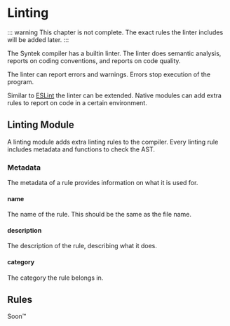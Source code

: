# Linting

::: warning
This chapter is not complete. The exact rules the linter includes will be added later.
:::

The Syntek compiler has a builtin linter. The linter does semantic analysis, reports on coding conventions, and reports on code quality.

The linter can report errors and warnings. Errors stop execution of the program.

Similar to [ESLint](https://eslint.org/) the linter can be extended. Native modules can add extra rules to report on code in a certain environment.

## Linting Module

A linting module adds extra linting rules to the compiler. Every linting rule includes metadata and functions to check the AST.

### Metadata

The metadata of a rule provides information on what it is used for.

#### name

The name of the rule. This should be the same as the file name.

#### description

The description of the rule, describing what it does.

#### category

The category the rule belongs in.

## Rules

Soon:tm:
